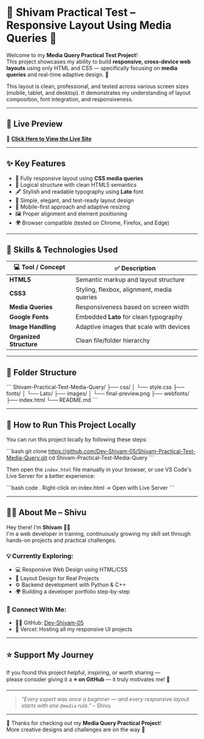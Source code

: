 
# 🧪 Shivam Practical Test – Responsive Layout Using Media Queries 📱

Welcome to my **Media Query Practical Test Project**!  
This project showcases my ability to build **responsive, cross-device web layouts** using only HTML and CSS — specifically focusing on **media queries** and real-time adaptive design. 🎯

This layout is clean, professional, and tested across various screen sizes (mobile, tablet, and desktop). It demonstrates my understanding of layout composition, font integration, and responsiveness.

---

## 🔗 Live Preview

🚀 **[Click Here to View the Live Site](https://shivam-practical-test-media-query.vercel.app/)**

---

## ✨ Key Features

- 🎯 Fully responsive layout using **CSS media queries**
- 🧱 Logical structure with clean HTML5 semantics
- 🖋️ Stylish and readable typography using **Lato** font
- 🧼 Simple, elegant, and test-ready layout design
- 📐 Mobile-first approach and adaptive resizing
- 🖼️ Proper alignment and element positioning
- 🌍 Browser compatible (tested on Chrome, Firefox, and Edge)

---

## 🧰 Skills & Technologies Used

| 💻 Tool / Concept     | ✅ Description                              |
|------------------------|---------------------------------------------|
| **HTML5**              | Semantic markup and layout structure        |
| **CSS3**               | Styling, flexbox, alignment, media queries  |
| **Media Queries**      | Responsiveness based on screen width        |
| **Google Fonts**       | Embedded **Lato** for clean typography      |
| **Image Handling**     | Adaptive images that scale with devices     |
| **Organized Structure**| Clean file/folder hierarchy                 |

---

## 📂 Folder Structure

\`\`\`
Shivam-Practical-Test-Media-Query/
├── css/
│   └── style.css
├── fonts/
│   └── Lato/
├── images/
│   └── final-preview.png
├── webfonts/
├── index.html
└── README.md
\`\`\`

---

## 🚀 How to Run This Project Locally

You can run this project locally by following these steps:

\`\`\`bash
git clone https://github.com/Dev-Shivam-05/Shivam-Practical-Test-Media-Query.git
cd Shivam-Practical-Test-Media-Query
\`\`\`

Then open the `index.html` file manually in your browser, or use VS Code's Live Server for a better experience:

\`\`\`bash
code .
Right-click on index.html → Open with Live Server
\`\`\`

---

## 🙋‍♂️ About Me – Shivu

Hey there! I’m **Shivam** 👨‍💻  
I'm a web developer in training, continuously growing my skill set through hands-on projects and practical challenges.

### 💡 Currently Exploring:

- 💻 Responsive Web Design using HTML/CSS  
- 🧱 Layout Design for Real Projects  
- ⚙️ Backend development with Python & C++  
- 🌍 Building a developer portfolio step-by-step

### 🔗 Connect With Me:

- 🧑‍💻 GitHub: [Dev-Shivam-05](https://github.com/Dev-Shivam-05)  
- 🔗 Vercel: Hosting all my responsive UI projects

---

## ⭐ Support My Journey

If you found this project helpful, inspiring, or worth sharing —  
please consider giving it a **⭐ on GitHub** — it truly motivates me! 💖

---

> _"Every expert was once a beginner — and every responsive layout starts with one `@media` rule."_ – Shivu

---

🎉 Thanks for checking out my **Media Query Practical Project**!  
More creative designs and challenges are on the way 🚀